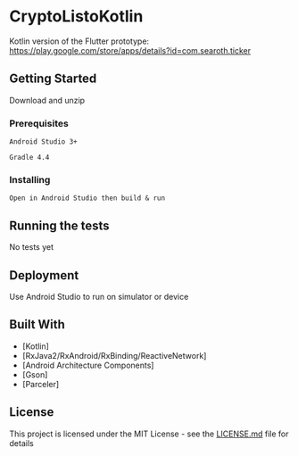 # CryptoListoKotlin

Kotlin version of the Flutter prototype: https://play.google.com/store/apps/details?id=com.searoth.ticker

## Getting Started

Download and unzip

### Prerequisites

```
Android Studio 3+
```

```
Gradle 4.4
```

### Installing

```
Open in Android Studio then build & run
```

## Running the tests

No tests yet

## Deployment

Use Android Studio to run on simulator or device

## Built With

* [Kotlin]
* [RxJava2/RxAndroid/RxBinding/ReactiveNetwork]
* [Android Architecture Components]
* [Gson]
* [Parceler]


## License

This project is licensed under the MIT License - see the [LICENSE.md](LICENSE.md) file for details
